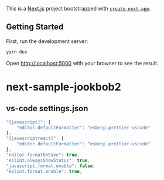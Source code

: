 This is a [Next.js](https://nextjs.org/) project bootstrapped with [`create-next-app`](https://github.com/vercel/next.js/tree/canary/packages/create-next-app).

## Getting Started

First, run the development server:

```bash
yarn dev
```

Open [http://localhost:5000](http://localhost:5000) with your browser to see the result.

# next-sample-jookbob2
## vs-code settings.json
```javascript
"[javascript]": {
    "editor.defaultFormatter": "esbenp.prettier-vscode"
},
"[javascriptreact]": {
    "editor.defaultFormatter": "esbenp.prettier-vscode"
},
"editor.formatOnSave": true,
"eslint.alwaysShowStatus": true,
"javascript.format.enable": false,
"eslint.format.enable": true,
```
